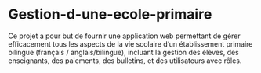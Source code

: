 # Gestion-d-une-ecole-primaire
  Ce projet a pour but de fournir une application web  permettant de gérer efficacement tous les aspects de la vie scolaire d’un établissement primaire bilingue (français / anglais/bilingue), incluant la gestion des élèves, des enseignants, des paiements, des bulletins, et des utilisateurs avec rôles.
